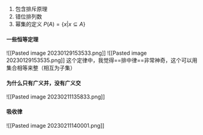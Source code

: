 1. 包含排斥原理
2. 错位排列数
3. 幂集的定义 $P(A)=\{x|x\subseteq A\}$       

#### 一些恒等定理
![[Pasted image 20230129153533.png]]
![[Pasted image 20230129153535.png]]
这个定律中，我觉得==排中律==非常神奇，这个可以用集合相等来整（相互为子集）

#### 为什么只有广义并，没有广义交
![[Pasted image 20230211135833.png]]

#### 吸收律
![[Pasted image 20230211140001.png]]











